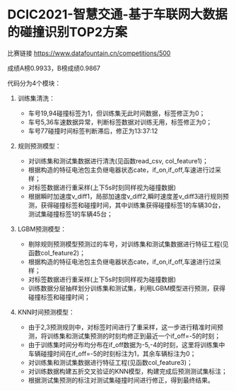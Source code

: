 # DCIC2021-智慧交通-基于车联网大数据的碰撞识别TOP2方案
比赛链接 https://www.datafountain.cn/competitions/500

成绩A榜0.9933，B榜成绩0.9867


代码分为4个模块：

1. 训练集清洗：
   - 车号19,94碰撞标签为1，但训练集无此时间数据，标签修正为0；
   - 车号5,36车速数据异常，判断标签数据对训练无用，标签修正为0；
   - 车号77碰撞时间标签判断滞后，修正为13:37:12
   
2. 规则预测模型：
   - 对训练集和测试集数据进行清洗(见函数read_csv, col_feature1)；
   - 根据构造的特征电池包主负继电器状态cate，if_on,if_off,车速进行过采样；
   - 对标签数据进行重采样(上下5s时刻同样视为碰撞数据)
   - 根据瞬时加速度v_diff1，局部加速度v_diff2,瞬时速度差v_diff3进行规则预测，获得碰撞标签和碰撞时间，其中训练集获得碰撞标签1的车辆30台，测试集碰撞标签1的车辆45台；
     
3. LGBM预测模型：
   - 剔除规则预测模型预测过的车号，对训练集和测试集数据进行特征工程(见函数col_feature2)；
   - 根据构造的特征电池包主负继电器状态cate，if_on,if_off,车速进行过采样；
   - 对标签数据进行重采样(上下5s时刻同样视为碰撞数据)
   - 训练数据分层抽样划分训练集和测试集，利用LGBM模型进行预测，获得碰撞标签和碰撞时间；
   
4. KNN时间预测模型：
   - 由于2,3预测规则中，对标签时间进行了重采样，这一步进行精准时间预测，将训练集和测试集预测的时刻均修正到最近一个if_off=-5的时刻；
   - 由于训练集时间分布均分布在if_off数据为-5,-4的时刻，这里将训练集中车辆碰撞时间在if_off=-5的时刻标注为1，其余车辆标注为0；
   - 对训练集和测试集数据进行特征工程(见函数col_feature3)；
   - 对训练数据构建五折交叉验证的KNN模型，构建完成后预测测试集标注；
   - 根据测试集预测的标注对测试集碰撞时间进行修正，得到最终结果。
